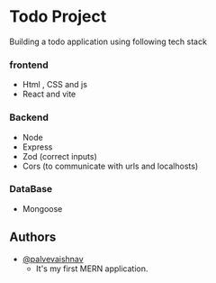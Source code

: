
# Todo Project

Building a todo application using following tech stack

### frontend
- Html , CSS and js
- React and vite
### Backend
- Node 
- Express
- Zod (correct inputs)
- Cors (to communicate with urls and localhosts)
### DataBase
- Mongoose

## Authors
- [@palvevaishnav](https://www.github.com/palevevaishnav)
    - It's my first MERN application. 
